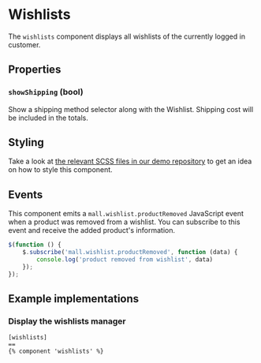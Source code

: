 # Wishlists



The `wishlists` component displays all wishlists of the currently
logged in customer.
 
## Properties

### `showShipping` (bool)

Show a shipping method selector along with the Wishlist. Shipping cost will be included in the totals.


## Styling

Take a look
at [the relevant SCSS files in our demo repository](https://github.com/OFFLINE-GmbH/oc-mall-theme/blob/master/resources/scss/mall/wishlists.scss)
to get an idea on how to style this component.

## Events

This component emits a `mall.wishlist.productRemoved` JavaScript event when 
a product was removed from a wishlist. You can subscribe to this event
and receive the added product's information.

```js
$(function () {
    $.subscribe('mall.wishlist.productRemoved', function (data) {
        console.log('product removed from wishlist', data)
    });
});
``` 


## Example implementations

### Display the wishlists manager

```twig
[wishlists]
==
{% component 'wishlists' %}
```